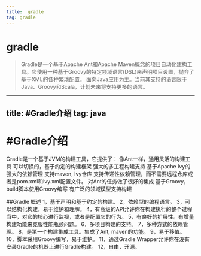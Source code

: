 ```yaml
---
title:  gradle
tag: gradle
---
```

<!-- toc -->
#  gradle
>Gradle是一个基于Apache Ant和Apache Maven概念的项目自动化建构工具。它使用一种基于Groovy的特定领域语言(DSL)来声明项目设置，抛弃了基于XML的各种繁琐配置。
面向Java应用为主。当前其支持的语言限于Java、Groovy和Scala，计划未来将支持更多的语言。

---
title: #Gradle介绍
tag: java
---
<!-- toc -->
# #Gradle介绍
Gradle是一个基于JVM的构建工具，它提供了：
像Ant一样，通用灵活的构建工具
可以切换的，基于约定的构建框架
强大的多工程构建支持
基于Apache Ivy的强大的依赖管理
支持maven, Ivy仓库
支持传递性依赖管理，而不需要远程仓库或者是pom.xml和ivy.xml配置文件。
对Ant的任务做了很好的集成
基于Groovy，build脚本使用Groovy编写
有广泛的领域模型支持构建

##Gradle 概述
1，基于声明和基于约定的构建。
2，依赖型的编程语言。
3，可以结构化构建，易于维护和理解。
4，有高级的API允许你在构建执行的整个过程当中，对它的核心进行监视，或者是配置它的行为。
5，有良好的扩展性。有增量构建功能来克服性能瓶颈问题。
6，多项目构建的支持。
7，多种方式的依赖管理。
8，是第一个构建集成工具。集成了Ant, maven的功能。
9，易于移值。
10，脚本采用Groovy编写，易于维护。
11，通过Gradle Wrapper允许你在没有安装Gradle的机器上进行Gradle构建。
12，自由，开源。

